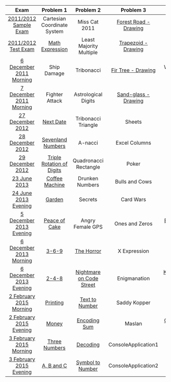| Exam | Problem 1 | Problem 2 | Problem 3 | Problem 4 | Problem 5 |
| :-: | :-: | :-: | :-: | :-: | :-: |
| [2011/2012 Sample Exam](http://bgcoder.com/Contests/1/CSharp-Fundamentals-2011-2012-Part-1-Sample-Exam) | Cartesian Coordinate System | Miss Cat 2011 | [Forest Road - Drawing](https://github.com/owolp/Telerik-Academy/tree/master/Modul-1/CSharp-Part-1/07-Exam-Preparation/Problems/ForestRoad) | Binary Digits Count | Subset Sums |
| [2011/2012 Test Exam](http://bgcoder.com/Contests/3/CSharp-Fundamentals-2011-2012-Part-1-Test-Exam) | [Math Expression](https://github.com/owolp/Telerik-Academy/tree/master/Modul-1/CSharp-Part-1/07-Exam-Preparation/Problems/MathExpression) | Least Majority Multiple | [Trapezoid - Drawing](https://github.com/owolp/Telerik-Academy/tree/master/Modul-1/CSharp-Part-1/07-Exam-Preparation/Problems/Trapezoid) | Odd Number | Fall Down |
| [6 December 2011 Morning](http://bgcoder.com/Contests/2/Telerik-Academy-Exam-1-6-Dec-2011-Morning) | Ship Damage | Tribonacci | [Fir Tree - Drawing](https://github.com/owolp/Telerik-Academy/tree/master/Modul-1/CSharp-Part-1/07-Exam-Preparation/Problems/FirTree) | We All Love Bits! | Pillars |
| [7 December 2011 Morning](http://bgcoder.com/Contests/5/Telerik-Academy-Exam-1-7-Dec-2011-Morning) | Fighter Attack | Astrological Digits | [Sand-glass - Drawing](https://github.com/owolp/Telerik-Academy/tree/master/Modul-1/CSharp-Part-1/07-Exam-Preparation/Problems/SandGlass) | Dancing Bits | Lines |
| [27 December 2012](http://bgcoder.com/Contests/41/Telerik-Academy-Exam-1-27-Dec-2012) | [Next Date](https://github.com/owolp/Telerik-Academy/tree/master/Modul-1/CSharp-Part-1/07-Exam-Preparation/Problems/NextDate) | Tribonacci Triangle | Sheets | [Carpets - Drawing](https://github.com/owolp/Telerik-Academy/tree/master/Modul-1/CSharp-Part-1/07-Exam-Preparation/Problems/Carpets) | Formula Bit 1 |
| [28 December 2012](http://bgcoder.com/Contests/42/Telerik-Academy-Exam-1-28-Dec-2012) | [Sevenland Numbers](https://github.com/owolp/Telerik-Academy/tree/master/Modul-1/CSharp-Part-1/07-Exam-Preparation/Problems/SevenlandNumbers) | A-nacci | Excel Columns | Telerik Logo | Bit Ball |
| [29 December 2012](http://bgcoder.com/Contests/43/Telerik-Academy-Exam-1-29-Dec-2012) | [Triple Rotation of Digits](https://github.com/owolp/Telerik-Academy/tree/master/Modul-1/CSharp-Part-1/07-Exam-Preparation/Problems/TripleRotationOfDigits) | Quadronacci Rectangle | Poker | [UK Flag - Drawing](https://github.com/owolp/Telerik-Academy/tree/master/Modul-1/CSharp-Part-1/07-Exam-Preparation/Problems/UKFlag) | Angry Bits |
| [23 June 2013](http://bgcoder.com/Contests/91/Telerik-Academy-Exam-1-23-June-2013) | [Coffee Machine](https://github.com/owolp/Telerik-Academy/tree/master/Modul-1/CSharp-Part-1/07-Exam-Preparation/Problems/CoffeeMachine) | Drunken Numbers | Bulls and Cows | [Fire - Drawing](https://github.com/owolp/Telerik-Academy/tree/master/Modul-1/CSharp-Part-1/07-Exam-Preparation/Problems/Fire) | Neurons |
| [24 June 2013 Evening](http://bgcoder.com/Contests/93/Telerik-Academy-Exam-1-24-June-2013-Evening) | [Garden](https://github.com/owolp/Telerik-Academy/tree/master/Modul-1/CSharp-Part-1/07-Exam-Preparation/Problems/Garden) | Secrets | Card Wars | [Bat'Goiko Tower - Drawing](https://github.com/owolp/Telerik-Academy/tree/master/Modul-1/CSharp-Part-1/07-Exam-Preparation/Problems/BatGoikoTower) | Bittris |
| [5 December 2013 Evening](http://bgcoder.com/Contests/105/Telerik-Academy-Exam-1-5-December-2013-Evening) | [Peace of Cake](https://github.com/owolp/Telerik-Academy/tree/master/Modul-1/CSharp-Part-1/07-Exam-Preparation/Problems/PeaceOfCake) | Angry Female GPS | Ones and Zeros | [Eggcelent- Drawing](https://github.com/owolp/Telerik-Academy/tree/master/Modul-1/CSharp-Part-1/07-Exam-Preparation/Problems/Eggcelent) | Na Baba mi Smetalnika |
| [6 December 2013 Morning](http://bgcoder.com/Contests/106/Telerik-Academy-Exam-1-6-December-2013-Morning) | [3-6-9](https://github.com/owolp/Telerik-Academy/tree/master/Modul-1/CSharp-Part-1/07-Exam-Preparation/Problems/369) | [The Horror](https://github.com/owolp/Telerik-Academy/tree/master/Modul-1/CSharp-Part-1/07-Exam-Preparation/Problems/TheHorror) | X Expression | [Diamond Trolls - Drawing](https://github.com/owolp/Telerik-Academy/tree/master/Modul-1/CSharp-Part-1/07-Exam-Preparation/Problems/DiamondTrolls) | Warhead |
| [6 December 2013 Evening](http://bgcoder.com/Contests/107/Telerik-Academy-Exam-1-6-December-2013-Evening) | [2-4-8](https://github.com/owolp/Telerik-Academy/tree/master/Modul-1/CSharp-Part-1/07-Exam-Preparation/Problems/248) | [Nightmare on Code Street](https://github.com/owolp/Telerik-Academy/tree/master/Modul-1/CSharp-Part-1/07-Exam-Preparation/Problems/NightmareOnCodeStreet) | Enigmanation | [Kaspichania Boats - Drawing](https://github.com/owolp/Telerik-Academy/tree/master/Modul-1/CSharp-Part-1/07-Exam-Preparation/Problems/KaspichaniaBoats) | Game of Page |
| [2 February 2015 Morning](http://bgcoder.com/Contests/202/Telerik-Academy-Exam-1-2-February-2015-Morning) | [Printing](https://github.com/owolp/Telerik-Academy/tree/master/Modul-1/CSharp-Part-1/07-Exam-Preparation/Problems/Printing) | [Text to Number](https://github.com/owolp/Telerik-Academy/tree/master/Modul-1/CSharp-Part-1/07-Exam-Preparation/Problems/TextToNumber) | Saddy Kopper | [Cube - Drawing](https://github.com/owolp/Telerik-Academy/tree/master/Modul-1/CSharp-Part-1/07-Exam-Preparation/Problems/Cube) | Bits to Bits |
| [2 February 2015 Evening](http://bgcoder.com/Contests/202/Telerik-Academy-Exam-1-2-February-2015-Morning) | [Money](https://github.com/owolp/Telerik-Academy/tree/master/Modul-1/CSharp-Part-1/07-Exam-Preparation/Problems/Money) | [Encoding Sum](https://github.com/owolp/Telerik-Academy/tree/master/Modul-1/CSharp-Part-1/07-Exam-Preparation/Problems/EncodingSum) | Maslan | [Cube-3D - Drawing](https://github.com/owolp/Telerik-Academy/tree/master/Modul-1/CSharp-Part-1/07-Exam-Preparation/Problems/Cube3D) | Sequences of Bits |
| [3 February 2015 Morning](http://bgcoder.com/Contests/204/Telerik-Academy-Exam-1-3-February-2015-Morning) | [Three Numbers](https://github.com/owolp/Telerik-Academy/tree/master/Modul-1/CSharp-Part-1/07-Exam-Preparation/Problems/ThreeNumbers) | [Decoding](https://github.com/owolp/Telerik-Academy/tree/master/Modul-1/CSharp-Part-1/07-Exam-Preparation/Problems/Decoding) | ConsoleApplication1 | Persian rugs | Search in Bits |
| [3 February 2015 Evening](http://bgcoder.com/Contests/205/Telerik-Academy-Exam-1-3-February-2015-Evening) | [A, B and C](https://github.com/owolp/Telerik-Academy/tree/master/Modul-1/CSharp-Part-1/07-Exam-Preparation/Problems/ABC) | [Symbol to Number](https://github.com/owolp/Telerik-Academy/tree/master/Modul-1/CSharp-Part-1/07-Exam-Preparation/Problems/SymbolToNumber) | ConsoleApplication2 | Ex-rugs | Find Bits |